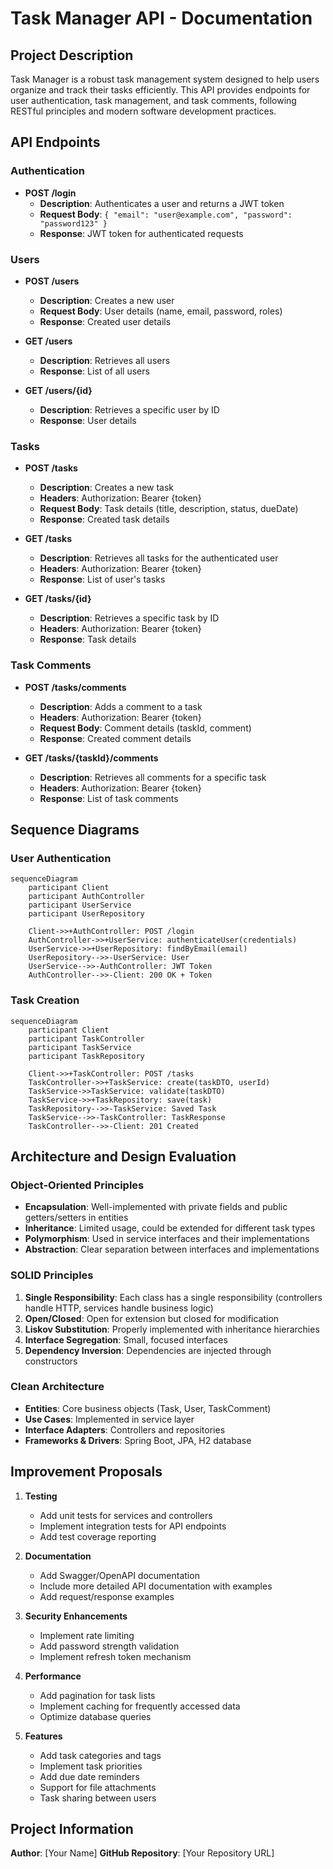 # Task Manager API - Documentation

## Project Description
Task Manager is a robust task management system designed to help users organize and track their tasks efficiently. This API provides endpoints for user authentication, task management, and task comments, following RESTful principles and modern software development practices.

## API Endpoints

### Authentication
- **POST /login**
  - **Description**: Authenticates a user and returns a JWT token
  - **Request Body**: `{ "email": "user@example.com", "password": "password123" }`
  - **Response**: JWT token for authenticated requests

### Users
- **POST /users**
  - **Description**: Creates a new user
  - **Request Body**: User details (name, email, password, roles)
  - **Response**: Created user details

- **GET /users**
  - **Description**: Retrieves all users
  - **Response**: List of all users

- **GET /users/{id}**
  - **Description**: Retrieves a specific user by ID
  - **Response**: User details

### Tasks
- **POST /tasks**
  - **Description**: Creates a new task
  - **Headers**: Authorization: Bearer {token}
  - **Request Body**: Task details (title, description, status, dueDate)
  - **Response**: Created task details

- **GET /tasks**
  - **Description**: Retrieves all tasks for the authenticated user
  - **Headers**: Authorization: Bearer {token}
  - **Response**: List of user's tasks

- **GET /tasks/{id}**
  - **Description**: Retrieves a specific task by ID
  - **Headers**: Authorization: Bearer {token}
  - **Response**: Task details

### Task Comments
- **POST /tasks/comments**
  - **Description**: Adds a comment to a task
  - **Headers**: Authorization: Bearer {token}
  - **Request Body**: Comment details (taskId, comment)
  - **Response**: Created comment details

- **GET /tasks/{taskId}/comments**
  - **Description**: Retrieves all comments for a specific task
  - **Headers**: Authorization: Bearer {token}
  - **Response**: List of task comments

## Sequence Diagrams

### User Authentication
```mermaid
sequenceDiagram
    participant Client
    participant AuthController
    participant UserService
    participant UserRepository
    
    Client->>+AuthController: POST /login
    AuthController->>+UserService: authenticateUser(credentials)
    UserService->>+UserRepository: findByEmail(email)
    UserRepository-->>-UserService: User
    UserService-->>-AuthController: JWT Token
    AuthController-->>-Client: 200 OK + Token
```

### Task Creation
```mermaid
sequenceDiagram
    participant Client
    participant TaskController
    participant TaskService
    participant TaskRepository
    
    Client->>+TaskController: POST /tasks
    TaskController->>+TaskService: create(taskDTO, userId)
    TaskService->>TaskService: validate(taskDTO)
    TaskService->>+TaskRepository: save(task)
    TaskRepository-->>-TaskService: Saved Task
    TaskService-->>-TaskController: TaskResponse
    TaskController-->>-Client: 201 Created
```

## Architecture and Design Evaluation

### Object-Oriented Principles
- **Encapsulation**: Well-implemented with private fields and public getters/setters in entities
- **Inheritance**: Limited usage, could be extended for different task types
- **Polymorphism**: Used in service interfaces and their implementations
- **Abstraction**: Clear separation between interfaces and implementations

### SOLID Principles
1. **Single Responsibility**: Each class has a single responsibility (controllers handle HTTP, services handle business logic)
2. **Open/Closed**: Open for extension but closed for modification
3. **Liskov Substitution**: Properly implemented with inheritance hierarchies
4. **Interface Segregation**: Small, focused interfaces
5. **Dependency Inversion**: Dependencies are injected through constructors

### Clean Architecture
- **Entities**: Core business objects (Task, User, TaskComment)
- **Use Cases**: Implemented in service layer
- **Interface Adapters**: Controllers and repositories
- **Frameworks & Drivers**: Spring Boot, JPA, H2 database

## Improvement Proposals

1. **Testing**
   - Add unit tests for services and controllers
   - Implement integration tests for API endpoints
   - Add test coverage reporting

2. **Documentation**
   - Add Swagger/OpenAPI documentation
   - Include more detailed API documentation with examples
   - Add request/response examples

3. **Security Enhancements**
   - Implement rate limiting
   - Add password strength validation
   - Implement refresh token mechanism

4. **Performance**
   - Add pagination for task lists
   - Implement caching for frequently accessed data
   - Optimize database queries

5. **Features**
   - Add task categories and tags
   - Implement task priorities
   - Add due date reminders
   - Support for file attachments
   - Task sharing between users

## Project Information

**Author**: [Your Name]
**GitHub Repository**: [Your Repository URL]

